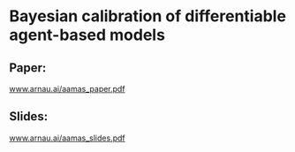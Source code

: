 # Bayesian calibration of differentiable agent-based models

## Paper:

www.arnau.ai/aamas_paper.pdf

## Slides:

www.arnau.ai/aamas_slides.pdf
